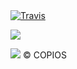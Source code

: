 <a href="https://travis-ci.org/semantic-release/semantic-release">
  <img alt="Travis" src="https://img.shields.io/travis/semantic-release/semantic-release/caribou.svg">
</a>

<a href="https://codeclimate.com/github/copios-jp/red-falcon/maintainability"><img src="https://api.codeclimate.com/v1/badges/a72f6b4c41c2778c6bdb/maintainability" /></a>

<a href="https://codeclimate.com/github/copios-jp/red-falcon/test_coverage"><img src="https://api.codeclimate.com/v1/badges/a72f6b4c41c2778c6bdb/test_coverage" /></a>
&copy; COPIOS
